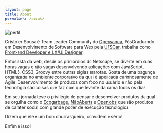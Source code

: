 ```yaml
---
layout: page
title: About
permalink: /about/
---
```


![perfil](https://aboutme.imgix.net/background/users/c/r/i/cristofer.sousa_gmail.com_1461154554_66.jpg)

Cristofer Sousa é Team Leader Community do [Opensanca](www.opensanca.com.br), PósGraduando em Desenvolvimento de Software para Web pela [UFSCar](http://latosensu.dc.ufscar.br/), trabalha como [Front-end Developer e UX/Ui Designer](https://www.linkedin.com/in/cristofersousa/).

Entusiasta da web, desde os primórdios do Netscape, se diverte em suas horas vagas e não vagas desenvolvendo aplicações com JavaScript, HTML5, CSS3, Groovy entre outras siglas marotas. Gosta de uma bagunça organizada no ambiente corporativo da qual é apelidada carinhosamente de Agile. Desenvolvimento de produtos com foco no usuário e não pela tecnologia são coisas que faz com que levante da cama todos os dias.

Em seu jornada teve o privilégio de pensar e desenvolver produtos da qual se orgulha como o [Ecogarbage](http://crioweb.com.br/ecogarbage), [MãoAberta](https://github.com/opensanca/maoaberta) e [Openjobs](http://openjobs.me) que são produtos de caráter social com grande poder de execução tecnológica.


Dizem que ele é um bom churrasqueiro, convidem é sério! 

Enfim é isso! 
